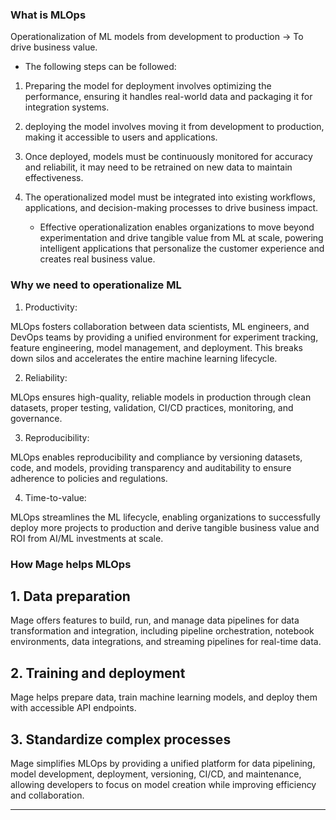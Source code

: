 ### What is MLOps

Operationalization of ML models from development to production -> To drive business value.

- The following steps can be followed:

1. Preparing the model for deployment involves optimizing the performance, ensuring it handles real-world data and packaging it for integration systems. 

2. deploying the model involves moving it from development to production, making it accessible to users and applications. 

3. Once deployed, models must be continuously monitored for accuracy and reliabilit, it may need to be retrained on new data to maintain effectiveness. 

4. The operationalized model must be integrated into existing workflows, applications, and decision-making processes to drive business impact.

    - Effective operationalization enables organizations to move beyond experimentation and drive tangible value from ML at scale, powering intelligent applications that personalize the customer experience and creates real business value.

### Why we need to operationalize ML
1. Productivity:

MLOps fosters collaboration between data scientists, ML engineers, and DevOps teams by providing a unified environment for experiment tracking, feature engineering, model management, and deployment. This breaks down silos and accelerates the entire machine learning lifecycle.

2. Reliability:

MLOps ensures high-quality, reliable models in production through clean datasets, proper testing, validation, CI/CD practices, monitoring, and governance.

3. Reproducibility:

MLOps enables reproducibility and compliance by versioning datasets, code, and models, providing transparency and auditability to ensure adherence to policies and regulations.

4. Time-to-value:

MLOps streamlines the ML lifecycle, enabling organizations to successfully deploy more projects to production and derive tangible business value and ROI from AI/ML investments at scale.

### How Mage helps MLOps

## 1. Data preparation

Mage offers features to build, run, and manage data pipelines for data transformation and integration, including pipeline orchestration, notebook environments, data integrations, and streaming pipelines for real-time data.


## 2. Training and deployment

Mage helps prepare data, train machine learning models, and deploy them with accessible API endpoints.


## 3. Standardize complex processes

Mage simplifies MLOps by providing a unified platform for data pipelining, model development, deployment, versioning, CI/CD, and maintenance, allowing developers to focus on model creation while improving efficiency and collaboration.

---